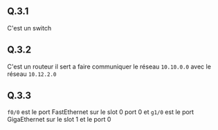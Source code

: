## Q.3.1 

C'est un switch

## Q.3.2 

C'est un routeur il sert a faire communiquer le réseau `10.10.0.0` avec le réseau `10.12.2.0`

## Q.3.3

`f0/0` est le port FastEthernet sur le slot 0 port 0 et `g1/0` est le port GigaEthernet sur le slot 1 et le port 0
